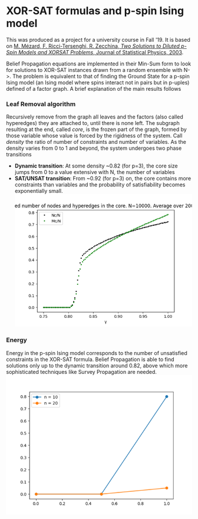 # XOR-SAT formulas and p-spin Ising model
This was produced as a project for a university course in Fall '19. 
It is based on [M. Mézard, F. Ricci-Tersenghi, R. Zecchina, *Two Solutions to Diluted p-Spin Models
and XORSAT Problems*, Journal of Statistical Physics, 2003](http://chimera.roma1.infn.it/FEDERICO/Publications_files/2003_JSP_111_505.pdf).

Belief Propagation equations are implemented in their Min-Sum form to look for solutions to XOR-SAT instances drawn from a random ensemble with N->. The problem is equivalent to that of finding the Ground State for a p-spin Ising model (an Ising model where spins interact not in pairs but in p-uples) defined of a factor graph.
A brief explanation of the main results follows
### Leaf Removal algorithm
 Recursively remove from the graph all leaves and the factors (also called hyperedges) they are attached to, until there is none left. The subgraph resulting at the end, called *core*, is the frozen part of the graph, formed by those variable whose value is forced by the rigidness of the system.
 Call *density* the ratio of number of constraints and number of variables. As the density varies from 0 to 1 and beyond, the system undergoes two phase transitions
 - **Dynamic transition**: At some density ~0.82 (for p=3), the core size jumps from 0 to a value extensive with N, the number of variables 
 - **SAT/UNSAT transition**: From ~0.92 (for p=3) on,  the core contains more constraints than variables and the probability of satisfiability becomes exponentially small. ![core](https://github.com/stecrotti/xorsat/blob/master/images/core.png?raw=true "Core")
 
 ### Energy
 Energy in the p-spin Ising model corresponds to the number of unsatisfied constraints in the XOR-SAT formula. Belief Propagation is able to find solutions only up to the dynamic transition around 0.82, above which more sophisticated techniques like Survey Propagation are needed.
 ![energy](https://github.com/stecrotti/xorsat/blob/master/images/energy.png?raw=true  "Energy")
 
 

  
 


<!--stackedit_data:
eyJoaXN0b3J5IjpbMjcwNDM5NjM4LC00ODQ4NjExMzksMTEyND
MzNDYzMSwtOTU1ODA1ODQxLC0yMDk2Nzg5MjIwLDEwNTk4OTI5
NTAsMjA4MzY3NDkzLDEwMjU4NTU3MzVdfQ==
-->
